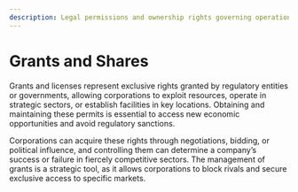```yaml
---
description: Legal permissions and ownership rights governing operations.
---
```


# Grants and Shares

Grants and licenses represent exclusive rights granted by regulatory entities or governments, allowing corporations to exploit resources, operate in strategic sectors, or establish facilities in key locations. Obtaining and maintaining these permits is essential to access new economic opportunities and avoid regulatory sanctions.

Corporations can acquire these rights through negotiations, bidding, or political influence, and controlling them can determine a company’s success or failure in fiercely competitive sectors. The management of grants is a strategic tool, as it allows corporations to block rivals and secure exclusive access to specific markets.
